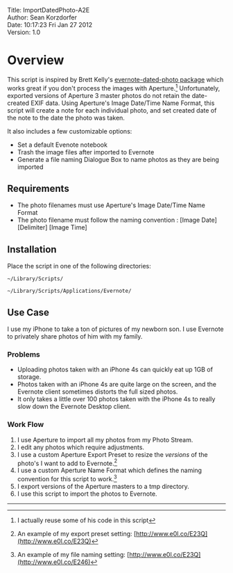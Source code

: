 Title:	ImportDatedPhoto-A2E  
Author:	Sean Korzdorfer  
Date:	10:17:23 Fri Jan 27 2012  
Version:	1.0  

# Overview
This script is inspired by Brett Kelly's [evernote-dated-photo package] which works great if you don't process the images with Aperture.[^1] Unfortunately, exported versions of Aperture 3 master photos do not retain the date-created EXIF data. Using Aperture's Image Date/Time Name Format, this script will create a note for each individual photo, and set created date of the note to the date the photo was taken.

It also includes a few customizable options:

* Set a default Evenote notebook
* Trash the image files after imported to Evernote
* Generate a file naming Dialogue Box to name photos as they are being imported
 
## Requirements

* The photo filenames must use Aperture's Image Date/Time Name Format
* The photo filename must follow the naming convention : \[Image Date\] \[Delimiter\] \[Image Time\]

## Installation 

Place the script in one of the following directories:  

	~/Library/Scripts/
  
	~/Library/Scripts/Applications/Evernote/
	
## Use Case

I use my iPhone to take a ton of pictures of my newborn son. I use Evernote to privately share photos of him with 
my family.

### Problems

* Uploading photos taken with an iPhone 4s can quickly eat up 1GB of storage.
* Photos taken with an iPhone 4s are quite large on the screen, and the Evernote client sometimes distorts the full sized photos.
* It only takes a little over 100 photos taken with the  iPhone 4s to really slow down the Evernote Desktop client.

### Work Flow

1. I use Aperture to import all my photos from my Photo Stream. 
2. I edit any photos which require adjustments.
3. I use a custom Aperture Export Preset to resize the *versions* of the photo's I want to add to Evernote.[^2]
4. I use a custom Aperture Name Format which defines the naming convention for this script to work.[^3]
5. I export versions of the Aperture masters to a tmp directory.
6. I use this script to import the photos to Evernote.
  
----  
  
[^1]:I actually reuse some of his code in this script  

[^2]:An example of my export preset setting: [http://www.e0l.co/E23Q](http://www.e0l.co/E23Q)

[^3]:An example of my file naming setting: [http://www.e0l.co/E23Q](http://www.e0l.co/E246)

<!-- Reference Links -->
[evernote-dated-photo package]:https://github.com/inkedmn/evernote-dated-photo 

<!-- References to images -->
[file-naming]: http://f.cl.ly/items/0N331a0R3A233v1I3Q0v/File%20Naming.jpg
[export-preset]: http://cl.ly/E23Q/Image%20Export.jpg